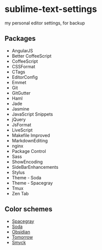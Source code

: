 sublime-text-settings
=====================

my personal editor settings, for backup

## Packages
  * AngularJS
  * Better CoffeeScript
  * CoffeeScript
  * CSSFormat
  * CTags
  * EditorConfig
  * Emmet
  * Git
  * GitGutter
  * Haml
  * Jade
  * Jasmine
  * JavaScript Snippets
  * jQuery
  * JsFormat
  * LiveScript
  * Makefile Improved
  * MarkdownEditing
  * nginx
  * Package Control
  * Sass
  * ShowEncoding
  * SideBarEnhancements
  * Stylus
  * Theme - Soda
  * Theme - Spacegray
  * Tmux
  * Zen Tab

## Color schemes
  * [Spacegray](github.com/kkga/spacegray)
  * [Soda](buymeasoda.github.com/soda-theme/extras/colour-schemes.zip)
  * [Obsidian](github.com/mekwall/obsidian-color-scheme/tree/master/textmate)
  * [Tomorrow](github.com/theymaybecoders/sublime-tomorrow-theme)
  * [Smyck](github.com/hukl/Smyck-Color-Scheme)
